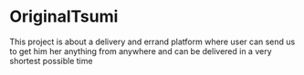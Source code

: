 # OriginalTsumi
This project is about a delivery and errand platform
where user can send us  to get him her anything 
from anywhere
and can be delivered in a very shortest possible time